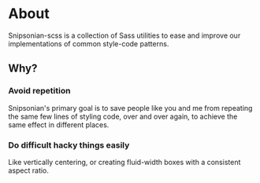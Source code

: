 # About

Snipsonian-scss is a collection of Sass utilities to ease and improve our implementations of common style-code patterns.

## Why?

### Avoid repetition
Snipsonian's primary goal is to save people like you and me from repeating the same few lines of styling code, over and over again, to achieve the same effect in different places.

### Do difficult hacky things easily
Like vertically centering, or creating fluid-width boxes with a consistent aspect ratio.
